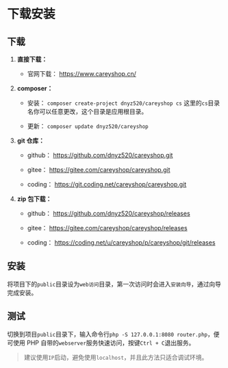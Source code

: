 # 下载安装

## 下载

1. **直接下载：**
	* 官网下载：
	https://www.careyshop.cn/

3. **composer：**
	* 安装：
	`composer create-project dnyz520/careyshop cs`
	这里的`cs`目录名你可以任意更改，这个目录是应用根目录。
	
	* 更新：
	`composer update dnyz520/careyshop`

3. **git 仓库：**
	* github：
	https://github.com/dnyz520/careyshop.git

	* gitee：
	https://gitee.com/careyshop/careyshop.git

	* coding：
	https://git.coding.net/careyshop/careyshop.git

4. **zip 包下载：**
	* github：
	https://github.com/dnyz520/careyshop/releases

	* gitee：
	https://gitee.com/careyshop/careyshop/releases

	* coding：
	https://coding.net/u/careyshop/p/careyshop/git/releases

## 安装

将项目下的`public`目录设为`web访问`目录，第一次访问时会进入`安装向导`，通过向导完成安装。

## 测试

切换到项目`public`目录下，输入命令行`php -S 127.0.0.1:8080 router.php`，便可使用 PHP 自带的`webserver`服务快速访问，按键`Ctrl + C`退出服务。

> 建议使用`IP`启动，避免使用`localhost`，并且此方法只适合调试环境。
